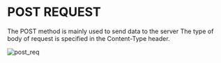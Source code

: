 # POST REQUEST

The POST method is mainly used to send data to the server
The type of body of request is specified in the Content-Type  header.

![post_req](https://github.com/winters0x64/WebSec/blob/main/Imgs/post.png)